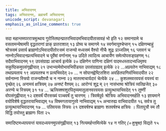 ```yaml
---
title: अभिवादनम्
tags: अभिवादनम्, ब्रह्मचर्ये अभिवादनम्
unicode_script: devanagari
emphasis_as_inline_comments: true
---
```

 सदा महान्तमपररात्रमुत्थाय गुरोस्तिष्ठन्प्रातरभिवादमभिवादयीतासावहं भो इति १२ समानग्रामे च वसतामन्येषामपि वृद्धतराणां प्राक् प्रातराशात् १३ प्रोष्य च समागमे १४ स्वर्गमायुश्चेप्सन् १५ दक्षिणम्बाहुं श्रोत्रसमं प्रसार्य ब्राह्मणोऽभिवादयीतोरःसमं राजन्यो मध्यसमं वैश्यो नीचैः शूद्रः प्रञ्जलिम् १६ प्लावनं च नाम्नोऽभिवादनप्रत्यभिवादने च पूर्वेषां वर्णानाम् १७ उदिते त्वादित्य आचार्येण समेत्योपसङ्ग्रहणम् १८ सदैवाभिवादनम् १९ उपसंग्राह्य आचार्य इत्येके २० दक्षिणेन पाणिना दक्षिणं पादमधस्तादभ्यधिमृश्य सकुष्ठिकमुपसंगृह्णीयात् २१ उभाभ्यामेवोभावभिपीडयत उपसंग्राह्याव् इत्येके २२ …अप्रयतेन नाभिवाद्यम् १८ तथाप्रयताय १९  अप्रयतश्च न प्रत्यभिवदेत् २० …  न सोपानह्वेष्टितशिरा अवहितपाणिर्वाभिवादयीत २२ सर्वनाम्ना स्त्रियो राजन्यवैश्यौ च न नाम्ना २३ मातरमाचार्यदारं चेत्येके २४
… कुशलमवरवयसं वयस्यं वा पृच्छेत् २६ अनामयं क्षत्रियम् २७ अनष्टं वैश्यम् २८ आरोग्यं शूद्र म् २९ नासंभाष्य श्रोत्रियं व्यतिव्रजेत् ३० अरण्ये च स्त्रियम् ३१ १४
…  ऋत्विक्श्वशुरपितृव्यमातुलानवरवयसः प्रत्युत्थायाभिवदेत् ११ तूष्णीं वोपसंगृह्णीयात् १२ दशवर्षं पौरसख्यं पञ्चवर्षं तु चारणम् । त्रिवर्षपूर्वः श्रोत्रियः अभिवादनमर्हति १३ ज्ञायमाने वयोविशेषे वृद्धतरायाभिवाद्यम् १४  विषमगतायागुरवे नाभिवाद्यम् १५ अन्वारुह्य वाभिवादयीत १६ सर्वत्र तु प्रत्युत्थायाभिवादनम् १७ … पतिवयसः स्त्रियः २१ दशवर्षश्च ब्राह्मणः शतवर्षश्च क्षत्रियः । पितापुत्रौ स्म तौ विद्धि तयोस्तु ब्राह्मणः पिता २५ 

समादिष्टमध्यापयन्तं यावदध्ययनमुपसंगृह्णीयात् १३ नित्यमर्हन्तमित्येके १४ न गतिर् *(=शुश्रूषा)* विद्यते १५ 